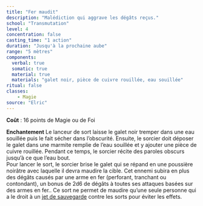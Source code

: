 ```yaml
---
title: "Fer maudit"
description: "Malédiction qui aggrave les dégâts reçus."
school: "Transmutation"
level: 4
concentration: false
casting_time: "1 action"
duration: "Jusqu'à la prochaine aube"
range: "5 mètres"
components:
  verbal: true
  somatic: true
  material: true
  materials: "galet noir, pièce de cuivre rouillée, eau souillée"
ritual: false
classes:
    - Magie
source: "Elric"
---
```

**Coût** : 16 points de Magie ou de Foi    

**Enchantement** Le lanceur de sort laisse le galet noir tremper dans une eau souillée puis le fait sécher dans l’obscurité. Ensuite, le sorcier doit déposer le galet dans une marmite remplie de l’eau souillée et y ajouter une pièce de cuivre rouillée. Pendant ce temps, le sorcier récite des paroles obscurs jusqu’à ce que l’eau bout.    
Pour lancer le sort, le sorcier brise le galet qui se répand en une poussière noirâtre avec laquelle il devra maudire la cible. Cet ennemi subira en plus des dégâts causés par une arme en fer (perforant, tranchant ou contondant), un bonus de 2d6 de dégâts à toutes ses attaques basées sur des armes en fer.. Ce sort ne permet de maudire qu’une seule personne qui a le droit à un [jet de sauvegarde](/utiliser-les-caracteristiques/#jets-de-sauvegarde) contre les sorts pour éviter les effets.
